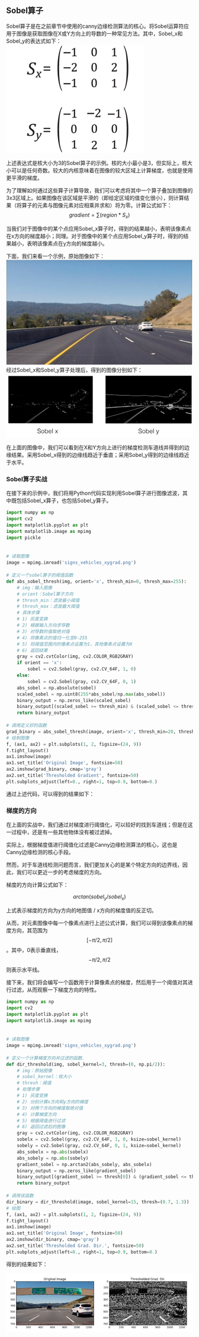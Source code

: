 ## Sobel算子

Sobel算子是在之前章节中使用的canny边缘检测算法的核心。将Sobel运算符应用于图像是获取图像在X或Y方向上的导数的一种常见方法。其中，Sobel_x和Sobel_y的表达式如下：
![Sobel](/assets/55.jpg)

上述表达式是核大小为3的Sobel算子的示例。核的大小最小是3，但实际上，核大小可以是任何奇数。较大的内核意味着在图像的较大区域上计算梯度，也就是使用更平滑的梯度。

为了理解如何通过这些算子计算导致，我们可以考虑将其中一个算子叠加到图像的3x3区域上。如果图像在该区域是平滑的（即给定区域的值变化很小），则计算结果（将算子的元素与图像元素对应相乘并求和）将为零。计算公式如下：
$$
gradient = \sum(region * S_x)
$$

当我们对于图像中的某个点应用Sobel_x算子时，得到的结果越小，表明该像素点在x方向的梯度越小；同理。对于图像中的某个点应用Sobel_y算子时，得到的结果越小，表明该像素点在y方向的梯度越小。

下面，我们来看一个示例，原始图像如下：
![](/assets/56.jpg)
经过Sobel_x和Sobel_y算子处理后，得到的图像分别如下：
![](/assets/57.jpg)

在上面的图像中，我们可以看到在X和Y方向上进行的梯度检测车道线并得到的边缘结果。采用Sobel_x得到的边缘线趋近于垂直；采用Sobel_y得到的边缘线趋近于水平。

### Sobel算子实战

在接下来的示例中，我们将用Python代码实现利用Sobel算子进行图像滤波，其中既包括Sobel_x算子，也包括Sobel_y算子。

```python
import numpy as np
import cv2
import matplotlib.pyplot as plt
import matplotlib.image as mpimg
import pickle


# 读取图像
image = mpimg.imread('signs_vehicles_xygrad.png')

# 定义一个sobel算子的阈值函数
def abs_sobel_thresh(img, orient='x', thresh_min=0, thresh_max=255):
    # img：输入图像
    # orient：Sobel算子方向
    # thresh_min：滤波最小阈值
    # thresh_max：滤波最大阈值
    # 具体步骤
    # 1) 灰度变换
    # 2) 根据输入方向求导数
    # 3) 对导数的值取绝对值
    # 4) 将像素点的值归一化至0-255
    # 5) 将阈值范围内的像素点设置为1，其他像素点设置为0
    # 6) 返回结果
    gray = cv2.cvtColor(img, cv2.COLOR_RGB2GRAY)
    if orient == 'x':
        sobel = cv2.Sobel(gray, cv2.CV_64F, 1, 0)
    else:
        sobel = cv2.Sobel(gray, cv2.CV_64F, 0, 1)
    abs_sobel = np.absolute(sobel)
    scaled_sobel = np.uint8(255*abs_sobel/np.max(abs_sobel))
    binary_output = np.zeros_like(scaled_sobel)
    binary_output[(scaled_sobel >= thresh_min) & (scaled_sobel <= thresh_max)] = 1
    return binary_output

# 调用定义好的函数
grad_binary = abs_sobel_thresh(image, orient='x', thresh_min=20, thresh_max=100)
# 绘制图像
f, (ax1, ax2) = plt.subplots(1, 2, figsize=(24, 9))
f.tight_layout()
ax1.imshow(image)
ax1.set_title('Original Image', fontsize=50)
ax2.imshow(grad_binary, cmap='gray')
ax2.set_title('Thresholded Gradient', fontsize=50)
plt.subplots_adjust(left=0., right=1, top=0.9, bottom=0.)
```

通过上述代码，可以得到的结果如下：


### 梯度的方向

在上面的实战中，我们通过对梯度进行阈值化，可以较好的找到车道线；但是在这一过程中，还是有一些其他物体没有被过滤掉。

实际上，根据梯度值进行阈值化过滤是Canny边缘检测算法的核心，这也是Canny边缘检测的核心手段。

然而，对于车道线检测问题而言，我们更加关心的是某个特定方向的边界线，因此，我们可以更近一步的考虑梯度的方向。

梯度的方向计算公式如下：

$$
arctan(sobel_y / sobel_x)
$$

上式表示梯度的方向为y方向的地图值 / x方向的梯度值的反正切。

从而，对元素图像中每一个像素点进行上述公式计算，我们可以得到该像素点的梯度方向，其范围为$$[-\pi/2, \pi/2]$$。其中，0表示垂直线，$$-\pi/2, \pi/2$$则表示水平线。

接下来，我们将会编写一个函数用于计算像素点的梯度，然后用于一个阈值对其进行过滤，从而观察一下梯度方向的特性。

```python
import numpy as np
import cv2
import matplotlib.pyplot as plt
import matplotlib.image as mpimg


# 读取图像
image = mpimg.imread('signs_vehicles_xygrad.png')

# 定义一个计算梯度方向并过滤的函数.
def dir_threshold(img, sobel_kernel=3, thresh=(0, np.pi/2)):
    # img：原始图像
    # sobel_kernel：核大小
    # thresh：阈值
    # 处理步骤
    # 1) 灰度变换
    # 2) 分别计算x方向和y方向的梯度
    # 3) 对两个方向的梯度取绝对值
    # 4) 计算梯度方向
    # 5) 根据阈值进行过滤
    # 6) 返回过滤后的图像
    gray = cv2.cvtColor(img, cv2.COLOR_RGB2GRAY)
    sobelx = cv2.Sobel(gray, cv2.CV_64F, 1, 0, ksize=sobel_kernel)
    sobely = cv2.Sobel(gray, cv2.CV_64F, 0, 1, ksize=sobel_kernel)
    abs_sobelx = np.abs(sobelx)
    abs_sobely = np.abs(sobely)
    gradient_sobel = np.arctan2(abs_sobely, abs_sobelx)
    binary_output = np.zeros_like(gradient_sobel)
    binary_output[(gradient_sobel >= thresh[0]) & (gradient_sobel <= thresh[1])] = 1
    return binary_output
    
# 调用该函数
dir_binary = dir_threshold(image, sobel_kernel=15, thresh=(0.7, 1.3))
# 绘图
f, (ax1, ax2) = plt.subplots(1, 2, figsize=(24, 9))
f.tight_layout()
ax1.imshow(image)
ax1.set_title('Original Image', fontsize=50)
ax2.imshow(dir_binary, cmap='gray')
ax2.set_title('Thresholded Grad. Dir.', fontsize=50)
plt.subplots_adjust(left=0., right=1, top=0.9, bottom=0.)
```

得到的结果如下：

![梯度方向](/assets/58.jpg)







